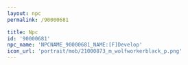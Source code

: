 ```yaml
---
layout: npc
permalink: /90000681

title: Npc
id: '90000681'
npc_name: 'NPCNAME_90000681_NAME:[F]Develop'
icon_url: 'portrait/mob/21000873_m_wolfworkerblack_p.png'
---
```

